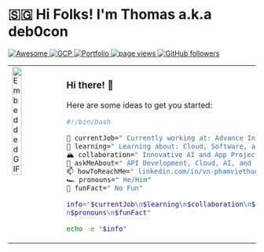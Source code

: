 <h1 align="left" id="macropower-title"> 🇸🇬 Hi Folks! I'm Thomas a.k.a deb0con</h1>
<p align="left">
  <a href="https://www.linkedin.com/in//">
   <img alt="Awesome" src="https://img.shields.io/badge/LinkedIn-0077B5?style=for-the-badge&logo=linkedin&logoColor=white">
  </a>
  <a href="">
   <img alt="GCP" src="https://img.shields.io/badge/Google Cloud Profile-%234285F4.svg?style=for-the-badge&color=yellow&logo=google-cloud&logoColor=white">
  </a>
   <a href="https://pwn0sec.com">
   <img alt="Portfolio" src="https://img.shields.io/badge/website-purple?style=for-the-badge&logo=next.js&logoColor=white">
  </a>
  <a href="https://github.com/deb0con">
     <img src="https://komarev.com/ghpvc/?username=deb0con&style=for-the-badge&color=yellow" alt="page views">
  </a>
 <a href="https://github.com/?tab=followers">
    <img alt="GitHub followers" src="https://img.shields.io/github/followers/deb0con?color=blue&logo=github&style=for-the-badge">
  </a>
</p>

<table width="100%" height="100%" >
<tr width="60%" height="100%">
<td >
    <img align="left" width="18%" src="https://media.tenor.com/vZZEPrwfe6AAAAAi/happy-amine.gif" alt="Embedded GIF">
	
### Hi there! 👋
Here are some ideas to get you started:

```bash
#!/bin/bash

🔭 currentJob=" Currently working at: Advance Intelligence Group"
🌱 learning=" Learning about: Cloud, Software, and AI"
🏔️ collaboration=" Innovative AI and App Projects"
💬 askMeAbout=" API Development, Cloud, AI, and System Design"
📫 howToReachMe=" linkedin.com/in/vn-phamviethung"
🏎️ pronouns=" He/Him"
🤖 funFact=" No Fun"

info="$currentJob\n$learning\n$collaboration\n$askMeAbout\n$howToReachMe\
n$pronouns\n$funFact"

echo -e "$info"

```
  
</td>
<td width="40%" height="100%">
<img align="right" width="100%" height="100%" 
src="https://steamuserimages-a.akamaihd.net/ugc/1796366854777333576/78AFA7C1F21CA4F54F65159C1C4C6B870F0807E3/?imw=512&&ima=fit&impolicy=Letterbox&imcolor=%23000000&letterbox=false" alt="Embedded GIF">
</td>
  </tr>
</table>



 <table>
  <tr>
    <td>
      <picture width="100%" height="100%">
        <source
          srcset="https://github-readme-stats.vercel.app/api?username=deb0con&show_icons=true&theme=synthwave"
          media="(prefers-color-scheme: dark)"
        />
        <source
          srcset="https://github-readme-stats.vercel.app/api?username=deb0con&show_icons=true&theme=vue"
          media="(prefers-color-scheme: light)"
        />
        <img src="https://github-readme-stats.vercel.app/api?username=deb0con&show_icons=true" />
      </picture>
    </td>
    <td>
      <picture width="100%" height="100%">
        <source
          srcset="http://github-readme-streak-stats.herokuapp.com/?user=deb0con&theme=synthwave&date_format=M%20j%5B%2C%20Y%5D&ring=ff3068&fire=ff3068&sideNums=ff3068"
          media="(prefers-color-scheme: dark)"
        />
        <source
          srcset="http://github-readme-streak-stats.herokuapp.com/?user=deb0con&theme=vue&date_format=M%20j%5B%2C%20Y%5D&ring=ff3068&fire=ff3068&sideNums=ff3068"
          media="(prefers-color-scheme: light), (prefers-color-scheme: no-preference)"
        />
        <img src="https://github-readme-stats.vercel.app/api?username=deb0con&show_icons=true" />
      </picture>
    </td>
  </tr>
</table>
<table>
  <tr>
    <td><a href="https://golang.org/"><img align="left" alt="Golang" width="50px" src="https://www.svgrepo.com/show/452214/go.svg" style="padding-right:10px;" /></a></td>
    <td><a href="https://www.python.org/"><img align="left" alt="Python" width="50px" src="https://www.svgrepo.com/show/452091/python.svg" style="padding-right:10px;" /></a></td>
    <td><a href="https://isocpp.org/"><img align="left" alt="Cplusplus" width="50px" src="https://upload.wikimedia.org/wikipedia/commons/1/18/ISO_C%2B%2B_Logo.svg" style="padding-right:10px;" /></a></td>
    <td><a href="https://docs.microsoft.com/en-us/dotnet/csharp/"><img align="left" alt="CSharp" width="50px" src="https://upload.wikimedia.org/wikipedia/commons/thumb/b/bd/Logo_C_sharp.svg/1820px-Logo_C_sharp.svg.png" style="padding-right:10px;" /></a></td>
    <td><a href="https://www.javascript.com/"><img align="left" alt="JavaScript" width="50px" src="https://cdn.jsdelivr.net/gh/devicons/devicon/icons/javascript/javascript-original.svg" style="padding-right:10px;" /></a></td>
    <td><a href="https://www.typescriptlang.org/"><img align="left" alt="TypeScript" width="50px" src="https://cdn.worldvectorlogo.com/logos/typescript.svg" style="padding-right:10px;" /></a></td>
    <td><a href="https://www.java.com/"><img align="left" alt="Java" width="50px" src="https://www.svgrepo.com/download/184143/java.svg" style="padding-right:10px;" /></a></td>
    <td><a href="https://www.rust-lang.org/"><img align="left" alt="Rust" width="50px" src="https://rustacean.net/assets/cuddlyferris.svg" style="padding-right:10px;" /></a></td>
    <td><a href="https://deno.land/"><img align="left" alt="Deno" width="50px" src="https://upload.wikimedia.org/wikipedia/commons/thumb/e/e8/Deno_2021.svg/512px-Deno_2021.svg.png?20220109092922" style="padding-right:10px;" /></a></td>
  </tr>
  <tr>
    <td><a href="https://developer.mozilla.org/en-US/docs/Web/Guide/HTML/HTML5"><img align="left" alt="HTML5" width="50px" src="https://cdn.jsdelivr.net/gh/devicons/devicon/icons/html5/html5-original.svg" style="padding-right:10px;" /></a></td>
    <td><a href="https://developer.mozilla.org/en-US/docs/Web/CSS"><img align="left" alt="CSS3" width="50px" src="https://cdn.jsdelivr.net/gh/devicons/devicon/icons/css3/css3-original.svg" style="padding-right:10px;" /></a></td>
    <td><a href="https://nodejs.org/"><img align="left" alt="Node.js" width="50px" src="https://cdn.jsdelivr.net/gh/devicons/devicon/icons/nodejs/nodejs-original.svg" style="padding-right:10px;" /></a></td>
    <td><a href="https://streamlit.io/"><img align="left" alt="Streamlit" width="50px" src="https://streamlit.io/images/brand/streamlit-mark-color.svg" style="padding-right:10px;" /></a></td>
    <td><a href="https://nextjs.org/"><img align="left" alt="NextJS" width="50px" src="https://ih1.redbubble.net/image.2299077473.8760/st,small,507x507-pad,600x600,f8f8f8.jpg" style="padding-right:10px;" /></a></td>
    <td><a href="https://github.com/"><img align="left" alt="Github" width="50px" src="https://github.githubassets.com/images/modules/logos_page/GitHub-Mark.png" style="padding-right:10px;" /></a></td>
    <td><a href="https://about.gitlab.com/"><img align="left" alt="Gitlab" width="50px" src="https://cdn.worldvectorlogo.com/logos/gitlab.svg" style="padding-right:10px;" /></a></td>
    <td><a href="https://git-scm.com/"><img align="left" alt="Git" width="50px" src="https://cdn.jsdelivr.net/gh/devicons/devicon/icons/git/git-original.svg" style="padding-right:10px;" /></a></td>
    <td><a href="https://www.docker.com/"><img align="left" alt="Docker" width="50px" src="https://www.svgrepo.com/show/303231/docker-logo.svg" style="padding-right:10px;" /></a></td>
  </tr>
  <tr>
    <td><a href="https://aws.amazon.com/"><img align="left" alt="AWS" width="50px" src="https://www.svgrepo.com/show/448266/aws.svg" style="padding-right:10px;" /></a></td>
    <td><a href="https://cloud.google.com/"><img align="left" alt="GoogleCloud" width="50px" src="https://www.svgrepo.com/show/448223/gcp.svg" style="padding-right:10px;" /></a></td>
    <td><a href="https://www.mongodb.com/"><img align="left" alt="MongoDB" width="50px" src="https://cdn.jsdelivr.net/gh/devicons/devicon/icons/mongodb/mongodb-original.svg" style="padding-right:10px;" /></a></td>
    <td><a href="https://graphql.org/"><img align="left" alt="GraphQL" width="50px" src="https://cdn.jsdelivr.net/gh/devicons/devicon/icons/graphql/graphql-plain.svg" style="padding-right:10px;" /></a></td>
    <td><a href="https://firebase.google.com/"><img align="left" alt="Firebase" width="50px" src="https://www.svgrepo.com/show/353735/firebase.svg" style="padding-right:10px;" /></a></td>
    <td><a href="https://fastapi.tiangolo.com/"><img align="left" alt="FastAPI" width="50px" src="https://cdn.worldvectorlogo.com/logos/fastapi.svg" style="padding-right:10px;" /></a></td>
    <td><a href="https://supabase.com/"><img align="left" alt="Supabase" width="50px" src="https://d2eip9sf3oo6c2.cloudfront.net/tags/images/000/001/299/square_480/supabase-logo-icon_1.png" style="padding-right:10px;" /></a></td>
    <td><a href="https://www.mysql.com/"><img align="left" alt="MySQL" width="50px" src="https://cdn.jsdelivr.net/gh/devicons/devicon/icons/mysql/mysql-original.svg" style="padding-right:10px;" /></a></td>
    <td><a href="https://www.postgresql.org/"><img align="left" alt="PostgreSQL" width="50px" src="https://www.svgrepo.com/show/354200/postgresql.svg" style="padding-right:10px;" /></a></td>
  </tr>
</table>


```go
// Get to know more about me with some Golang
package main

import (
	"fmt"
	"reflect"
)

type deb0con struct {
	Pronouns     string
	Backend      []string
	Frontend     []string
	Database     []string
	CloudServer  []string
	Architecture ArchitectureInfo
	Challenge    []string
	AISkills     []string
	Company      string
}

type ArchitectureInfo struct {
	Patterns   []string
	Components []string
	Challenges []string
	Serverless []string
}

func main() {
	var deb0con = deb0con{
		Pronouns:    "He/Him",
		Company:   "Advance Intelligence Group",
		Backend:     []string{"Go", "Python", "Rust", "C++"},
		Frontend:    []string{"Typescript", "NextJS", "HTML", "CSS"},
		Database:    []string{"PostgreSQL", "DynamoDB", "Firebase", "Redis"},
		CloudServer: []string{"AWS", "GCP", "DigitalOcean", "Heroku"},
		Architecture: ArchitectureInfo{
			Patterns:   []string{"Microservices", "Event-driven", "System Design"},
			Components: []string{"Docker", "Kubernetes", "Kafka", "GraphQL"},
			Challenges: []string{"Scalability", "Resilience", "Security"},
			Serverless: []string{"Lambda", "API Gateway"},
		},
		Challenge: []string{"Keep getting better, even if it's just 0.001% each day.",
					"Consistency turns those tiny gains into something big"},
		AISkills:  []string{"MachineLearning", "DeepLearning", "AI", "GenAI", "LLM", "ComputerVision"},
	}

	val := reflect.ValueOf(deb0con)
	for i := 0; i < val.NumField(); i++ {
		field := val.Field(i)
		fieldName := val.Type().Field(i).Name
		fmt.Printf("- %s: %v\n", fieldName, field.Interface())
	}
}
```

```go
	// Feel free to folk or use, but don't forget to give a star ⭐⭐⭐. Thanks!!!!
```

![activity graph](https://github-readme-activity-graph.vercel.app/graph?username=deb0con&theme=github-compact&custom_title=deb0con%20Activity%20Graph&hide_border=true)

[<img align="right" width="100%"
src="https://steamuserimages-a.akamaihd.net/ugc/31868616510251946/47AFE978947821537E54992AF32B05D8EB05BF68/?imw=5000&imh=5000&ima=fit&impolicy=Letterbox&imcolor=%23000000&letterbox=false" alt="Embedded GIF">](https://myanimelist.net/anime/22297/Fate_stay_night__Unlimited_Blade_Works)


<p align="center">
  <img src="https://capsule-render.vercel.app/api?type=waving&color=gradient&height=80&section=footer"/>
</p>



